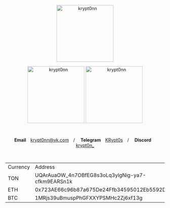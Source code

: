 <p align="center">
  <img height="180em" src="https://github-profile-summary-cards.vercel.app/api/cards/profile-details?username=krypt0nn&theme=nord_bright" alt="krypt0nn" align="center">
</p>

<p align="center">
  <img height="180em" src="https://github-readme-stats.vercel.app/api?username=krypt0nn&hide_border=true&show_icons=true&theme=nord_bright" alt="krypt0nn" align="center">
  <img height="180em" src="https://github-readme-stats.vercel.app/api/top-langs?username=krypt0nn&show_icons=true&locale=en&layout=compact&hide_border=true&theme=nord_bright" alt="krypt0nn" align="center">
</p>

<br/>

<p align="center">
  <b>Email</b>  <a href="mailto:krypt0nn@vk.com">krypt0nn@vk.com</a>  /  
  <b>Telegram</b>  <a href="https://t.me/KRypt0s">KRypt0s</a>  /  
  <b>Discord</b>  <a href="https://discord.com/users/krypt0n_">krypt0n_</a>
</p>

<br/>

<table align="center">
  <tr>
    <td>Currency</td>
    <td>Address</td>
  </tr>
  <tr>
    <td>TON</td>
    <td>UQArAuaOW_4n7OBfEG8s3oLq3ylgNig-ya7-cfkm9EARSn1k</td>
  </tr>
  <tr>
    <td>ETH</td>
    <td>0x723AE66c96b87a675De24Ffb34595012Eb5592D7</td>
  </tr>
  <tr>
    <td>BTC</td>
    <td>1MRjs39uBmuspPhGFXXYPSMHc2Zj6xf13g</td>
  </tr>
</table>
